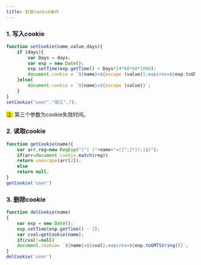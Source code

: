 ```yaml
---  
title: 封装cookie操作
---  
```


### 1. 写入cookie  

```js
function setCookie(name,value,days){
	if (days){
		var Days = days;
		var exp = new Date();
		exp.setTime(exp.getTime() + Days*24*60*60*1000);
		document.cookie = `${name}=${escape (value)};expires=${exp.toGMTString()}`;
	}else{
		document.cookie = `${name}=${escape (value)}`;
	}
}
setCookie("user","张三",7);

```
<span style="background-color: yellow">注:</span> 第三个参数为cookie失效时间。
### 2. 读取cookie

```js
function getCookie(name){
	var arr,reg=new RegExp("(^| )"+name+"=([^;]*)(;|$)");
	if(arr=document.cookie.match(reg))
	return unescape(arr[2]);
	else
	return null;
}
getCookie('user')  
```
### 3. 删除cookie  

```js
function delCookie(name)
{
	var exp = new Date();
	exp.setTime(exp.getTime() - 1);
	var cval=getCookie(name);
	if(cval!=null)
	document.cookie= `${name}=${cval};expires=${exp.toGMTString()}`;
}
delCookie('user')
```


